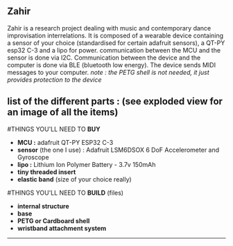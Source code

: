 ## Zahir
Zahir is a research project dealing with music and contemporary dance improvisation interrelations. 
It is composed of a wearable device containing a sensor of your choice (standardised for certain adafruit sensors), a QT-PY esp32 C-3 and a lipo for power.
communication between the MCU and the sensor is done via I2C. Communication between the device and the computer is done via BLE (bluetooth low energy). The device sends MIDI messages to your computer. 
*note : the PETG shell is not needed, it just provides protection to the device*

list of the different parts : (see exploded view for an image of all the items)
---------------------------------------------
#THINGS YOU'LL NEED TO **BUY**

+ **MCU :** adafruit QT-PY ESP32 C-3 
+ **sensor** (the one I use) : Adafruit LSM6DSOX 6 DoF Accelerometer and Gyroscope
+ **lipo :** Lithium Ion Polymer Battery - 3.7v 150mAh
+ **tiny threaded insert**
+ **elastic band** (size of your choice really)

#THINGS YOU'LL NEED TO **BUILD** (files)

+ **internal structure**
+ **base**
+ **PETG or Cardboard shell**
+ **wristband attachment system**

---------------------------------------------
